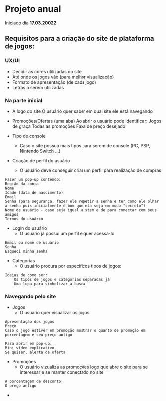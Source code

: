 # Projeto anual 
Iniciado dia **17.03.20022**

## Requisitos para a criação do site de plataforma de jogos:

### UX/UI
- Decidir as cores utilizadas no site 
- Até onde os jogos vão (para melhor visualização)
- Formato de apresentação (de cada jogo)
- Letras a serem utilizadas


### Na parte inicial 
- A logo do site
O usuário quer saber em qual site ele está navegando 

- Promoções/Ofertas (uma aba)
    Ao abrir o usuário pode identificar:
    Jogos de graça
    Todas as promoções
    Faxa de preço desejado

- Tipo de console
    - Caso o site possua mais tipos para serem de console (PC, PSP, Nintendo Switch ...)

- Criação de perfil do usuário
    - O usuário deve conseguir criar um perfil para realização de compras
```
Fazer um pop-up contendo:
Região da conta
Nome 
Idade (data de nascimento)
Email
Senha (para segurança, fazer ele repetir a senha e ter como ele olhar a senha pois inicialmente é bom que ela seja em modo "secreto")
Nome de usuário - caso seja igual a stem e de para conectar com seus amigos
Termos do usuário
```

- Login do usuário
    - O usuario já possui um perfil e quer acessa-lo
```
Email ou nome de usuário
Senha 
Esqueci minha senha 
```

- Categorias
    - O usuário procura por especificos tipos de jogos:
```
Ideias de como ser:
    Os tipos de jogos e categorias separadas já
    Uma lupa para simbolizar a busca
```

### Navegando pelo site

- Jogos
    - O usuario quer visualizar os jogos 
```
Apresentação dos jogos
Preço 
Caso o jogo estiver em promoção mostrar o quanto de promoção em porcentagem e seu preço antigo

Para abrir em pop-up:
Mini vídeo explicativo 
Se quiser, alerta de oferta
```

- Promoções
    - O usuário vizualiza as promoções logo que abre o site para se interessar e se manter conectado no site
```
A porcentagem de desconto 
O preço antigo 
```

-
